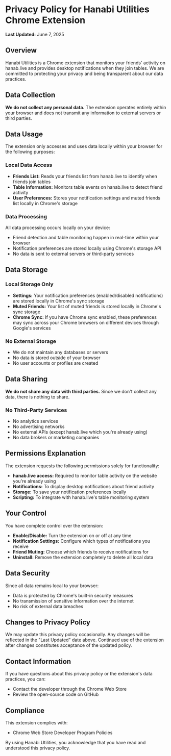 # Privacy Policy for Hanabi Utilities Chrome Extension

**Last Updated:** June 7, 2025

## Overview

Hanabi Utilities is a Chrome extension that monitors your friends' activity on hanab.live and provides desktop notifications when they join tables. We are committed to protecting your privacy and being transparent about our data practices.

## Data Collection

**We do not collect any personal data.** The extension operates entirely within your browser and does not transmit any information to external servers or third parties.

## Data Usage

The extension only accesses and uses data locally within your browser for the following purposes:

### Local Data Access
- **Friends List:** Reads your friends list from hanab.live to identify when friends join tables
- **Table Information:** Monitors table events on hanab.live to detect friend activity
- **User Preferences:** Stores your notification settings and muted friends list locally in Chrome's storage

### Data Processing
All data processing occurs locally on your device:
- Friend detection and table monitoring happen in real-time within your browser
- Notification preferences are stored locally using Chrome's storage API
- No data is sent to external servers or third-party services

## Data Storage

### Local Storage Only
- **Settings:** Your notification preferences (enabled/disabled notifications) are stored locally in Chrome's sync storage
- **Muted Friends:** Your list of muted friends is stored locally in Chrome's sync storage
- **Chrome Sync:** If you have Chrome sync enabled, these preferences may sync across your Chrome browsers on different devices through Google's services

### No External Storage
- We do not maintain any databases or servers
- No data is stored outside of your browser
- No user accounts or profiles are created

## Data Sharing

**We do not share any data with third parties.** Since we don't collect any data, there is nothing to share.

### No Third-Party Services
- No analytics services
- No advertising networks
- No external APIs (except hanab.live which you're already using)
- No data brokers or marketing companies

## Permissions Explanation

The extension requests the following permissions solely for functionality:

- **hanab.live access:** Required to monitor table activity on the website you're already using
- **Notifications:** To display desktop notifications about friend activity
- **Storage:** To save your notification preferences locally
- **Scripting:** To integrate with hanab.live's table monitoring system

## Your Control

You have complete control over the extension:

- **Enable/Disable:** Turn the extension on or off at any time
- **Notification Settings:** Configure which types of notifications you receive
- **Friend Muting:** Choose which friends to receive notifications for
- **Uninstall:** Remove the extension completely to delete all local data

## Data Security

Since all data remains local to your browser:
- Data is protected by Chrome's built-in security measures
- No transmission of sensitive information over the internet
- No risk of external data breaches

## Changes to Privacy Policy

We may update this privacy policy occasionally. Any changes will be reflected in the "Last Updated" date above. Continued use of the extension after changes constitutes acceptance of the updated policy.

## Contact Information

If you have questions about this privacy policy or the extension's data practices, you can:
- Contact the developer through the Chrome Web Store
- Review the open-source code on GitHub

## Compliance

This extension complies with:
- Chrome Web Store Developer Program Policies

By using Hanabi Utilities, you acknowledge that you have read and understood this privacy policy.
